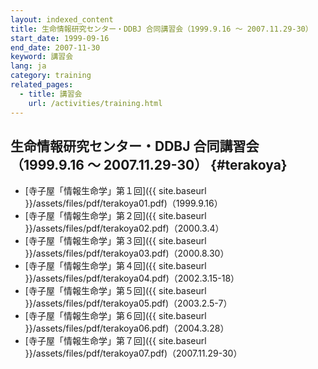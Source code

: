 ```yaml
---
layout: indexed_content
title: 生命情報研究センター・DDBJ 合同講習会（1999.9.16 〜 2007.11.29-30） 
start_date: 1999-09-16
end_date: 2007-11-30
keyword: 講習会
lang: ja
category: training
related_pages:
  - title: 講習会
    url: /activities/training.html
---
```


## 生命情報研究センター・DDBJ 合同講習会（1999.9.16 〜 2007.11.29-30）  {#terakoya}

-   [寺子屋「情報生命学」第１回]({{ site.baseurl }}/assets/files/pdf/terakoya01.pdf)（1999.9.16）
-   [寺子屋「情報生命学」第２回]({{ site.baseurl }}/assets/files/pdf/terakoya02.pdf)（2000.3.4）
-   [寺子屋「情報生命学」第３回]({{ site.baseurl }}/assets/files/pdf/terakoya03.pdf)（2000.8.30）
-   [寺子屋「情報生命学」第４回]({{ site.baseurl }}/assets/files/pdf/terakoya04.pdf)（2002.3.15-18）
-   [寺子屋「情報生命学」第５回]({{ site.baseurl }}/assets/files/pdf/terakoya05.pdf)（2003.2.5-7）
-   [寺子屋「情報生命学」第６回]({{ site.baseurl }}/assets/files/pdf/terakoya06.pdf)（2004.3.28）
-   [寺子屋「情報生命学」第７回]({{ site.baseurl }}/assets/files/pdf/terakoya07.pdf)（2007.11.29-30）